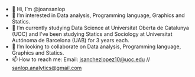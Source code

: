 - 👋 Hi, I’m @joansanlop
- 👀 I’m interested in Data analysis, Programming language, Graphics and Statics.
- 🌱 I’m currently studying Data Science at Universitat Oberta de Catalunya (UOC) and I've been studying Statics and Sociology at Universitat Autónoma de Barcelona (UAB) for 3 years each.
- 💞️ I’m looking to collaborate on Data analysis, Programming language, Graphics and Statics.
- 📫 How to reach me:
Email: jsanchezlopez10@uoc.edu // sanlop.analytics@gmail.com 
<!---
joansanlop/joansanlop is a ✨ special ✨ repository because its `README.md` (this file) appears on your GitHub profile.
You can click the Preview link to take a look at your changes.
--->
